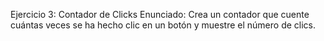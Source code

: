 Ejercicio 3: Contador de Clicks
Enunciado: Crea un contador que cuente cuántas veces se ha hecho clic en un botón y muestre el número de clics.